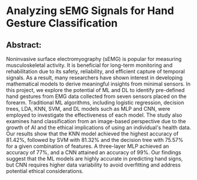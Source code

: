 # Analyzing sEMG Signals for Hand Gesture Classification
## Abstract: 
Noninvasive surface electromyography (sEMG) is popular for measuring musculoskeletal activity. It is beneficial for long-term monitoring and rehabilitation due to its safety, reliability, and efficient capture of temporal signals. As a result, many researchers have shown interest in developing mathematical models to derive meaningful insights from minimal sensors. In this project, we explore the potential of ML and DL to identify pre-defined hand gestures from EMG data collected from seven sensors placed on the forearm. Traditional ML algorithms, including logistic regression, decision trees, LDA, KNN, SVM, and DL models such as MLP and CNN, were employed to investigate the effectiveness of each model. The study also examines hand classification from an image-based perspective due to the growth of AI and the ethical implications of using an individual's health data. Our results show that the KNN model achieved the highest accuracy of 81.42%, followed by SVM with 81.32% and the decision tree with 75.57% for a given combination of features. A three-layer MLP achieved an accuracy of 77%, and a CNN attained an accuracy of 99%. Our findings suggest that the ML models are highly accurate in predicting hand signs, but CNN requires higher data variability to avoid overfitting and address potential ethical considerations.
